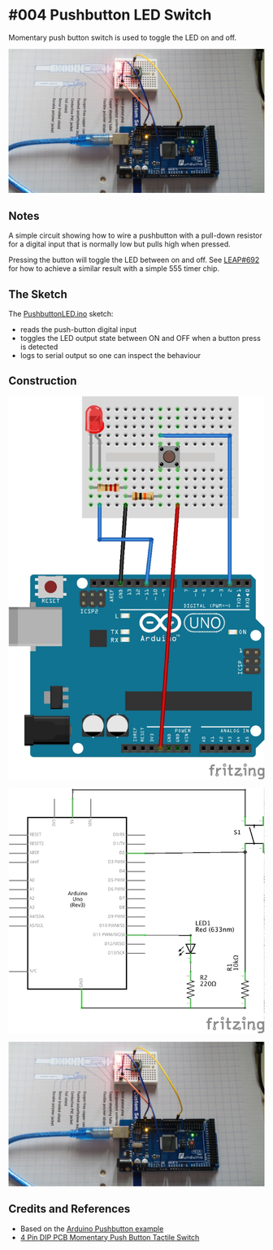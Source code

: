 # #004 Pushbutton LED Switch

Momentary push button switch is used to toggle the LED on and off.

![The Build](./assets/PushbuttonLED_build.jpg?raw=true)

## Notes

A simple circuit showing how to wire a pushbutton with a pull-down resistor for a digital input that is normally low
but pulls high when pressed.

Pressing the button will toggle the LED between on and off.
See [LEAP#692](https://leap.tardate.com/electronics101/555timer/latch/) for how to achieve a similar result with a simple 555 timer chip.

## The Sketch

The [PushbuttonLED.ino](./PushbuttonLED.ino) sketch:

* reads the push-button digital input
* toggles the LED output state between ON and OFF when a button press is detected
* logs to serial output so one can inspect the behaviour

## Construction

![The Breadboard](./assets/PushbuttonLED_bb.jpg?raw=true)

![The Schematic](./assets/PushbuttonLED_schematic.jpg?raw=true)

![The Build](./assets/PushbuttonLED_build.jpg?raw=true)

## Credits and References

* Based on the [Arduino Pushbutton example](http://www.arduino.cc/en/Tutorial/Pushbutton)
* [4 Pin DIP PCB Momentary Push Button Tactile Switch](http://www.amazon.com/gp/product/B008MLKJ3C/ref=as_li_tl?ie=UTF8&camp=1789&creative=390957&creativeASIN=B008MLKJ3C&linkCode=as2&tag=itsaprli-20&linkId=6UORZDXT6S7AZRZ7)
